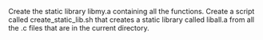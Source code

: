 Create the static library libmy.a containing all the functions.
Create a script called create_static_lib.sh that creates a static library called liball.a from all the .c files that are in the current directory.

